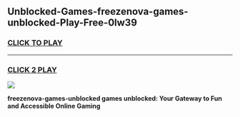 
## Unblocked-Games-freezenova-games-unblocked-Play-Free-0lw39
<h3>
<a href="https://premium76.site?title=freezenova-games-unblocked&ref=23A">CLICK TO PLAY</a></h3>
<hr>

<h3>
<a href="https://premium76.site?title=freezenova-games-unblocked&ref=23A">CLICK 2 PLAY</a>
  
</h3>

<a href="https://premium76.site?title=freezenova-games-unblocked&ref=23A"><img src="https://clearcache.store/games.png"></a>


**freezenova-games-unblocked games unblocked: Your Gateway to Fun and Accessible Online Gaming**
